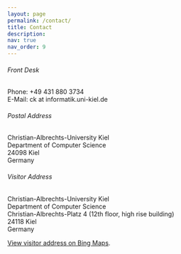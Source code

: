 ```yaml
---
layout: page
permalink: /contact/
title: Contact
description:
nav: true
nav_order: 9
---
```


###### Front Desk

Phone: +49 431 880 3734<br>
E-Mail: ck at informatik.uni-kiel.de

###### Postal Address

Christian-Albrechts-University Kiel<br>
Department of Computer Science<br>
24098 Kiel<br>
Germany

###### Visitor Address

Christian-Albrechts-University Kiel<br>
Department of Computer Science<br>
Christian-Albrechts-Platz 4 (12th floor, high rise building)<br>
24118 Kiel<br>
Germany

[View visitor address on Bing Maps](http://binged.it/RFQv4e).
